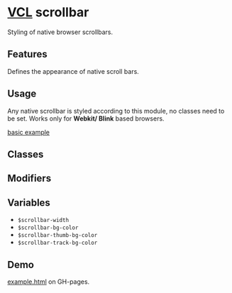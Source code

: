 # [VCL](https://vcl.github.io/) scrollbar

Styling of native browser scrollbars.

## Features

Defines the appearance of native scroll bars.

## Usage

Any native scrollbar is styled according to this module,
no classes need to be set.
Works only for **Webkit/ Blink** based browsers.

[basic example](/demo/example.html)

## Classes

## Modifiers

## Variables

- `$scrollbar-width`
- `$scrollbar-bg-color`
- `$scrollbar-thumb-bg-color`
- `$scrollbar-track-bg-color`

## Demo

[example.html](/demo/example.html) on GH-pages.
